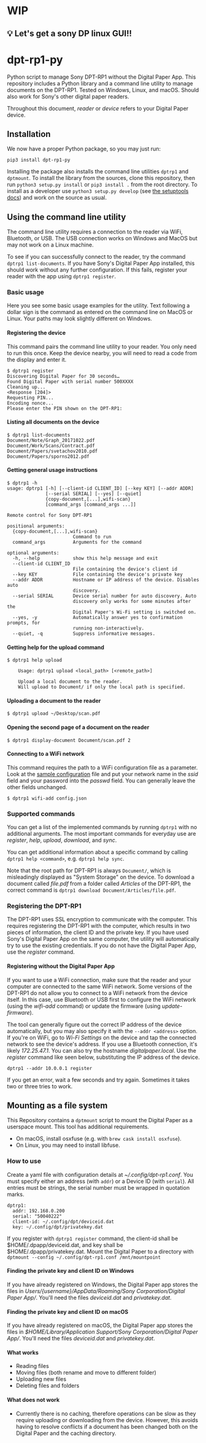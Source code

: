 # WIP

## :bulb: Let's get a sony DP linux GUI!!


# dpt-rp1-py
Python script to manage Sony DPT-RP1 without the Digital Paper App. This repository includes a Python library and a command line utility to manage documents on the DPT-RP1. Tested on Windows, Linux, and macOS. Should also work for Sony's other digital paper readers.

Throughout this document, _reader_ or _device_ refers to your Digital Paper device.

## Installation
We now have a proper Python package, so you may just run:

```
pip3 install dpt-rp1-py
```

Installing the package also installs the command line utilities `dptrp1` and `dptmount`. To install the library from the sources, clone this repository, then run `python3 setup.py install` or `pip3 install .` from the root directory. To install as a developer use `python3 setup.py develop` (see [the setuptools docs](http://setuptools.readthedocs.io/en/latest/setuptools.html#development-mode)) and work on the source as usual.

## Using the command line utility
The command line utility requires a connection to the reader via WiFi, Bluetooth, or USB. The USB connection works on Windows and MacOS but may not work on a Linux machine.

To see if you can successfully connect to the reader, try the command `dptrp1 list-documents`. If you have Sony's Digital Paper App installed, this should work without any further configuration. If this fails, register your reader with the app using `dptrp1 register`.

### Basic usage
Here you see some basic usage examples for the utility. Text following a dollar sign is the command as entered on the command line on MacOS or Linux. Your paths may look slightly different on Windows.

#### Registering the device
This command pairs the command line utility to your reader. You only need to run this once. Keep the device nearby, you will need to read a code from the display and enter it.

```
$ dptrp1 register                                                                                 
Discovering Digital Paper for 30 seconds…
Found Digital Paper with serial number 500XXXX
Cleaning up...
<Response [204]>
Requesting PIN...
Encoding nonce...
Please enter the PIN shown on the DPT-RP1: 
```


#### Listing all documents on the device
```
$ dptrp1 list-documents                                                                                 
Document/Note/Graph_20171022.pdf
Document/Work/Scans/Contract.pdf
Document/Papers/svetachov2010.pdf
Document/Papers/sporns2012.pdf
```

#### Getting general usage instructions
```
$ dptrp1 -h
usage: dptrp1 [-h] [--client-id CLIENT_ID] [--key KEY] [--addr ADDR]
              [--serial SERIAL] [--yes] [--quiet]
              {copy-document,[...],wifi-scan}
              [command_args [command_args ...]]

Remote control for Sony DPT-RP1

positional arguments:
  {copy-document,[...],wifi-scan}
                        Command to run
  command_args          Arguments for the command

optional arguments:
  -h, --help            show this help message and exit
  --client-id CLIENT_ID
                        File containing the device's client id
  --key KEY             File containing the device's private key
  --addr ADDR           Hostname or IP address of the device. Disables auto
                        discovery.
  --serial SERIAL       Device serial number for auto discovery. Auto
                        discovery only works for some minutes after the
                        Digital Paper's Wi-Fi setting is switched on.
  --yes, -y             Automatically answer yes to confirmation prompts, for
                        running non-interactively.
  --quiet, -q           Suppress informative messages.

```

#### Getting help for the upload command
```
$ dptrp1 help upload

    Usage: dptrp1 upload <local_path> [<remote_path>]

    Upload a local document to the reader.
    Will upload to Document/ if only the local path is specified.
```
    
#### Uploading a document to the reader
```
$ dptrp1 upload ~/Desktop/scan.pdf
```

#### Opening the second page of a document on the reader
```
$ dptrp1 display-document Document/scan.pdf 2
```

#### Connecting to a WiFi network
This command requires the path to a WiFi configuration file as a parameter. Look at the [sample configuration](https://github.com/janten/dpt-rp1-py/blob/master/samples/wifi_2.5G.json) file and put your network name in the _ssid_ field and your password into the _passwd_ field. You can generally leave the other fields unchanged.

```
$ dptrp1 wifi-add config.json
```

### Supported commands
You can get a list of the implemented commands by running `dptrp1` with no additional arguments. The most important commands for everyday use are _register_, _help_, _upload_, _download_, and _sync_.

You can get additional information about a specific command by calling `dptrp1 help <command>`, e.g. `dptrp1 help sync`.

Note that the root path for DPT-RP1 is always `Document/`, which is misleadingly displayed as "System Storage" on the device. To download a document called _file.pdf_ from a folder called _Articles_ of the DPT-RP1, the correct command is `dptrp1 download Document/Articles/file.pdf`.

### Registering the DPT-RP1
The DPT-RP1 uses SSL encryption to communicate with the computer.  This requires registering the DPT-RP1 with the computer, which results in two pieces of information, the client ID and the private key. If you have used Sony's Digital Paper App on the same computer, the utility will automatically try to use the existing credentials. If you do not have the Digital Paper App, use the _register_ command.

#### Registering without the Digital Paper App
If you want to use a WiFi connection, make sure that the reader and your computer are connected to the same WiFi network. Some versions of the DPT-RP1 do not allow you to connect to a WiFi network from the device itself. In this case, use Bluetooth or USB first to configure the WiFi network (using the _wifi-add_ command) or update the firmware (using _update-firmware_).

The tool can generally figure out the correct IP address of the device automatically, but you may also specify it with the `--addr <address>` option. If you're on WiFi, go to _Wi-Fi Settings_ on the device and tap the connected network to see the device's address. If you use a Bluetooth connection, it's likely _172.25.47.1_. You can also try the hostname _digitalpaper.local_. Use the _register_ command like seen below, substituting the IP address of the device.

```
dptrp1 --addr 10.0.0.1 register
```

If you get an error, wait a few seconds and try again. Sometimes it takes two or three tries to work.

## Mounting as a file system
This Repository contains a `dptmount` script to mount the Digital Paper as a userspace mount. This tool has additional requirements.

- On macOS, install osxfuse (e.g. with `brew cask install osxfuse`). 
- On Linux, you may need to install libfuse.

### How to use 
Create a yaml file with configuration details at _~/.config/dpt-rp1.conf_. You must specify either an address (with `addr`) or a Device ID (with `serial`). All entries must be strings, the serial number must be wrapped in quotation marks.

```
dptrp1:
  addr: 192.168.0.200
  serial: "50040222"
  client-id: ~/.config/dpt/deviceid.dat
  key: ~/.config/dpt/privatekey.dat
```

If you register with `dptrp1 register` command, the client-id shall be $HOME/.dpapp/deviceid.dat, and key shall be $HOME/.dpapp/privatekey.dat. Mount the Digital Paper to a directory with `dptmount --config ~/.config/dpt-rp1.conf /mnt/mountpoint`

#### Finding the private key and client ID on Windows

If you have already registered on Windows, the Digital Paper app stores the files in _Users/{username}/AppData/Roaming/Sony Corporation/Digital Paper App/_. You'll need the files _deviceid.dat_ and _privatekey.dat_.

#### Finding the private key and client ID on macOS

If you have already registered on macOS, the Digital Paper app stores the files in _$HOME/Library/Application Support/Sony Corporation/Digital Paper App/_. You'll need the files _deviceid.dat_ and _privatekey.dat_.

#### What works
* Reading files
* Moving files (both rename and move to different folder)
* Uploading new files
* Deleting files and folders 

#### What does not work
* Currently there is no caching, therefore operations can be slow as they require uploading or downloading from the 
device. However, this avoids having to resolve conflicts if a document has been changed both on the Digital Paper and
the caching directory.

